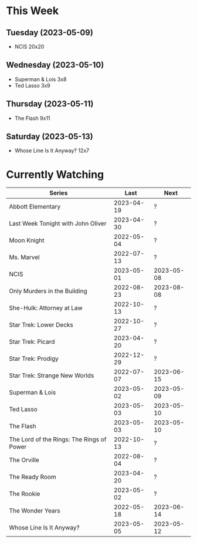 # This Week

## Tuesday (2023-05-09)
- NCIS 20x20

## Wednesday (2023-05-10)
- Superman & Lois 3x8
- Ted Lasso 3x9

## Thursday (2023-05-11)
- The Flash 9x11

## Saturday (2023-05-13)
- Whose Line Is It Anyway? 12x7

# Currently Watching

| Series | Last | Next |
| --- | --- | --- |
| Abbott Elementary | 2023-04-19 | ? |
| Last Week Tonight with John Oliver | 2023-04-30 | ? |
| Moon Knight | 2022-05-04 | ? |
| Ms. Marvel | 2022-07-13 | ? |
| NCIS | 2023-05-01 | 2023-05-08 |
| Only Murders in the Building | 2022-08-23 | 2023-08-08 |
| She-Hulk: Attorney at Law | 2022-10-13 | ? |
| Star Trek: Lower Decks | 2022-10-27 | ? |
| Star Trek: Picard | 2023-04-20 | ? |
| Star Trek: Prodigy | 2022-12-29 | ? |
| Star Trek: Strange New Worlds | 2022-07-07 | 2023-06-15 |
| Superman & Lois | 2023-05-02 | 2023-05-09 |
| Ted Lasso | 2023-05-03 | 2023-05-10 |
| The Flash | 2023-05-03 | 2023-05-10 |
| The Lord of the Rings: The Rings of Power | 2022-10-13 | ? |
| The Orville | 2022-08-04 | ? |
| The Ready Room | 2023-04-20 | ? |
| The Rookie | 2023-05-02 | ? |
| The Wonder Years | 2022-05-18 | 2023-06-14 |
| Whose Line Is It Anyway? | 2023-05-05 | 2023-05-12 |

